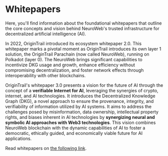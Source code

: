 # Whitepapers

Here, you'll find information about the foundational whitepapers that outline the core concepts and vision behind NeuroWeb's trusted infrastructure for decentralized artificial intelligence (AI).

In 2022, OriginTrail introduced its ecosystem whitepaper 2.0. This whitepaper marks a pivotal moment as OriginTrail introduces its own layer 1 solution, the OriginTrail Parachain (now called NeuroWeb), running on Polkadot (layer 0). The NeuroWeb brings significant capabilities to incentivize DKG usage and growth, enhance efficiency without compromising decentralization, and foster network effects through interoperability with other blockchains.

OriginTrail's whitepaper 3.0 presents a vision for the future of AI through the concept of a **verifiable Internet for AI**, leveraging the synergies of crypto, internet, and AI technologies. It introduces the Decentralized Knowledge Graph (DKG), a novel approach to ensure the provenance, integrity, and verifiability of information utilized by AI systems. It aims to address the challenges posed by misinformation, data ownership, intellectual property rights, and biases inherent in AI technologies by **synergizing neural and symbolic AI approaches with Web3 technologies**. This vision combines NeuroWeb blockchain with the dynamic capabilities of AI to foster a democratic, ethically guided, and economically viable future for AI applications.

Read whitepapers on [the following link](https://origintrail.io/ecosystem/whitepaper).
